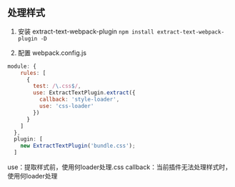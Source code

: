 ## 处理样式
1. 安装 extract-text-webpack-plugin
`npm install extract-text-webpack-plugin -D`

2. 配置
webpack.config.js
```javascript
module: {
    rules: [
      {
        test: /\.css$/,
        use: ExtractTextPlugin.extract({
          callback: 'style-loader',
          use: 'css-loader'
        })
      }
    ]
  },
  plugin: [
    new ExtractTextPlugin('bundle.css');
  ]
```
use：提取样式前，使用何loader处理.css
callback：当前插件无法处理样式时，使用何loader处理
